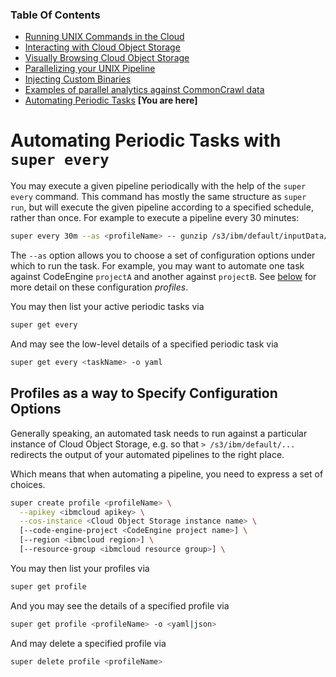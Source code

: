 ### Table Of Contents

- [Running UNIX Commands in the Cloud](./README.md#readme)
- [Interacting with Cloud Object Storage](./super-cos.md#readme)
- [Visually Browsing Cloud Object Storage](./super-browse.md#readme)
- [Parallelizing your UNIX Pipeline](./super-parallelism.md#readme)
- [Injecting Custom Binaries](./super-cloudbin.md#readme)
- [Examples of parallel analytics against CommonCrawl data](../blogs/2-Super-Examples/README.md#readme)
- [Automating Periodic Tasks](./super-every.md) **[You are here]**

# Automating Periodic Tasks with `super every`

You may execute a given pipeline periodically with the help of the
`super every` command. This command has mostly the same structure as
`super run`, but will execute the given pipeline according to a
specified schedule, rather than once. For example to execute a
pipeline every 30 minutes:

```sh
super every 30m --as <profileName> -- gunzip /s3/ibm/default/inputData/*.gz | analyze.py > /s3/ibm/default/outputData
```

The `--as` option allows you to choose a set of configuration options
under which to run the task. For example, you may want to automate one
task against CodeEngine `projectA` and another against `projectB`. See
[below](#profiles-as-a-way-to-specify-configuration-options) for more
detail on these configuration *profiles*.

You may then list your active periodic tasks via

```sh
super get every
```

And may see the low-level details of a specified periodic task via

```sh
super get every <taskName> -o yaml
```

## Profiles as a way to Specify Configuration Options

Generally speaking, an automated task needs to run against a
particular instance of Cloud Object Storage, e.g. so that `>
/s3/ibm/default/...` redirects the output of your automated pipelines
to the right place.

Which means that when automating a pipeline, you need to express a set
of choices. 

```sh
super create profile <profileName> \
  --apikey <ibmcloud apikey> \
  --cos-instance <Cloud Object Storage instance name> \
  [--code-engine-project <CodeEngine project name>] \
  [--region <ibmcloud region>] \
  [--resource-group <ibmcloud resource group>] \
```

You may then list your profiles via

```sh
super get profile
```

And you may see the details of a specified profile via

```sh
super get profile <profileName> -o <yaml|json>
```

And may delete a specified profile via

```sh
super delete profile <profileName>
```

